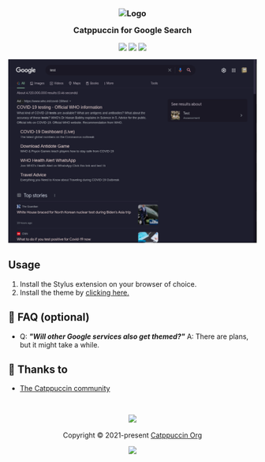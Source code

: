 <h3 align="center">
	<img src="https://raw.githubusercontent.com/catppuccin/catppuccin/dev/assets/logos/exports/1544x1544_circle.png" width="100" alt="Logo"/><br/>
	<img src="https://raw.githubusercontent.com/catppuccin/catppuccin/dev/assets/misc/transparent.png" height="30" width="0px"/>
	Catppuccin for Google Search
	<img src="https://raw.githubusercontent.com/catppuccin/catppuccin/dev/assets/misc/transparent.png" height="30" width="0px"/>
</h3>

<p align="center">
    <a href="https://github.com/DartMNKY/google-catppuccin-theme/stargazers"><img src="https://img.shields.io/github/stars/DartMNKY/google-catppuccin-theme?colorA=1e1e28&colorB=c9cbff&style=for-the-badge&logo=starship"></a>
    <a href="https://github.com/DartMNKY/google-catppuccin-theme/issues"><img src="https://img.shields.io/github/issues/DartMNKY/google-catppuccin-theme?colorA=1e1e28&colorB=f7be95&style=for-the-badge"></a>
    <a href="https://github.com/DartMNKY/google-catppuccin-theme/contributors"><img src="https://img.shields.io/github/contributors/DartMNKY/google-catppuccin-theme?colorA=1e1e28&colorB=b1e1a6&style=for-the-badge"></a>
</p>

<p align="center">
  <img src="https://github.com/DartMNKY/google-catppuccin-theme/blob/7573997cd4ea22e359f35c75cedf38ca1c26e2b1/assets/Screenshot%20from%202022-05-19%2023-45-49.png"/>
</p>

## Usage

1. Install the Stylus extension on your browser of choice.
2. Install the theme by [clicking here.](https://github.com/DartMNKY/google-catppuccin-theme/google-catppuccin.user.css)

## 🙋 FAQ (optional)

- Q: **_"Will other Google services also get themed?"_**
  A: There are plans, but it might take a while.

## 💝 Thanks to

- [The Catppuccin community](https://github.com/catppuccin)

&nbsp;

<p align="center"><img src="https://raw.githubusercontent.com/catppuccin/catppuccin/dev/assets/footers/gray0_ctp_on_line.svg?sanitize=true" /></p>
<p align="center">Copyright &copy; 2021-present <a href="https://github.com/catppuccin" target="_blank">Catppuccin Org</a>
<p align="center"><a href="https://github.com/catppuccin/catppuccin/blob/main/LICENSE"><img src="https://img.shields.io/static/v1.svg?style=for-the-badge&label=License&message=MIT&logoColor=d9e0ee&colorA=302d41&colorB=c9cbff"/></a></p>
